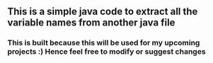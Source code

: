 ## This is a simple java code to extract all the variable names from another java file
### This is built because this will be used for my upcoming projects :) Hence feel free to modify or suggest changes

